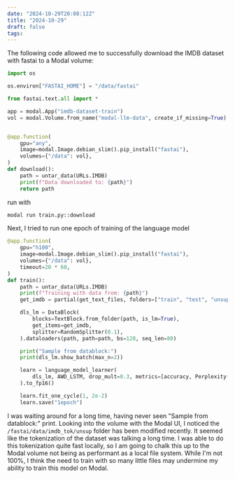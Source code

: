 ```yaml
---
date: "2024-10-29T20:08:12Z"
title: "2024-10-29"
draft: false
tags:
---
```


The following code allowed me to successfully download the IMDB dataset with fastai to a Modal volume:

```python
import os

os.environ["FASTAI_HOME"] = "/data/fastai"

from fastai.text.all import *

app = modal.App("imdb-dataset-train")
vol = modal.Volume.from_name("modal-llm-data", create_if_missing=True)


@app.function(
    gpu="any",
    image=modal.Image.debian_slim().pip_install("fastai"),
    volumes={"/data": vol},
)
def download():
    path = untar_data(URLs.IMDB)
    print(f"Data downloaded to: {path}")
    return path

```

run with

```sh
modal run train.py::download
```

Next, I tried to run one epoch of training of the language model

```python
@app.function(
    gpu="h100",
    image=modal.Image.debian_slim().pip_install("fastai"),
    volumes={"/data": vol},
    timeout=20 * 60,
)
def train():
    path = untar_data(URLs.IMDB)
    print(f"Training with data from: {path}")
    get_imdb = partial(get_text_files, folders=["train", "test", "unsup"])

    dls_lm = DataBlock(
        blocks=TextBlock.from_folder(path, is_lm=True),
        get_items=get_imdb,
        splitter=RandomSplitter(0.1),
    ).dataloaders(path, path=path, bs=128, seq_len=80)

    print("Sample from datablock:")
    print(dls_lm.show_batch(max_n=2))

    learn = language_model_learner(
        dls_lm, AWD_LSTM, drop_mult=0.3, metrics=[accuracy, Perplexity()]
    ).to_fp16()

    learn.fit_one_cycle(1, 2e-2)
    learn.save("1epoch")
```

I was waiting around for a long time, having never seen "Sample from datablock:" print.
Looking into the volume with the Modal UI, I noticed the `/fastai/data/imdb_tok/unsup` folder has been modified recently.
It seemed like the tokenization of the dataset was talking a long time.
I was able to do this tokenization quite fast locally, so I am going to chalk this up to the Modal volume not being as performant as a local file system.
While I'm not 100%, I think the need to train with so many little files may undermine my ability to train this model on Modal.
